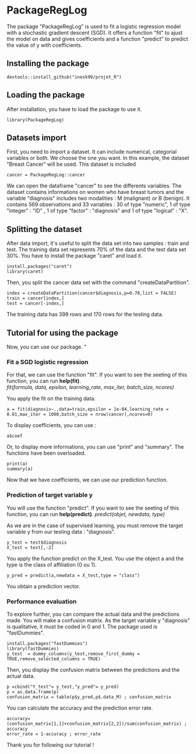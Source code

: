 # PackageRegLog

The package "PackageRegLog" is used to fit a logistic regression model with a stochastic gradient descent (SGD). It offers a function "fit" to ajust the model on data and gives coefficients and a function "predict" to predict the value of y with coefficients. 

## Installing the package 

```
devtools::install_github("inesk99/projet_R")
```

## Loading the package 

After installation, you have to load the package to use it. 

```
library(PackageRegLog)
```

## Datasets import 

First, you need to import a dataset. It can include numerical, categorial variables or both. We choose the one you want. In this example, the dataset "Breast Cancer" will be used. This dataset is included 

```
cancer = PackageRegLog::cancer
```

We can open the dataframe "cancer" to see the differents variables. The dataset contains informations on women who have breast tumors and the variable "diagnosis" includes two modalities : M (malignant) or B (benign). It contains 569 observations and 33 variables : 30 of type "numeric", 1 of type "integer" : "ID" , 1 of type "factor" : "diagnosis" and 1 of type "logical" : "X". 

## Splitting the dataset

After data import, it's useful to split the data set into two samples : train and test. The training data set represents 70% of the data and the test data set 30%. 
You have to install the package "caret" and load it. 

```
install.packages("caret")
library(caret)
```

Then, you split the cancer data set with the command "createDataPartition". 

```
index = createDataPartition(cancer$diagnosis,p=0.70,list = FALSE)
train = cancer[index,]
test = cancer[-index,]
```

The training data has 399 rows and 170 rows for the testing data. 

## Tutorial for using the package

Now, you can use our package.
"
### Fit a SGD logistic regression 

For that, we can use the function "fit". If you want to see the seeting of this function, you can run __help(fit)__.   
*fit(formula, data, epsilon, learning_rate, max_iter, batch_size, ncores)*

You apply the fit on the training data. 

```
a = fit(diagnosis~.,data=train,epsilon = 1e-04,learning_rate = 0.01,max_iter = 1000,batch_size = nrow(cancer),ncores=0)
```

To display coefficients, you can use :

```
a$coef
```

Or, to display more informations, you can use "print" and "summary". The functions have been overloaded.

```
print(a)
summary(a)
```

Now that we have coefficients, we can use our prediction function. 

### Prediction of target variable y

You will use the function "predict". If you want to see the seeting of this function, you can run __help(predict)__. 
*predict(objet, newdata, type)*

As we are in the case of supervised learning, you must remove the target variable y from our testing data : "diagnosis". 

```
y_test = test$diagnosis
X_test = test[,-2]
```
You apply the function predict on the X_test. You use the object a and the type is the class of affiliation (0 ou 1).

```
y_pred = predict(a,newdata = X_test,type = "class")
```

You obtain a prediction vector.

### Performance evaluation

To explore further, you can compare the actual data and the predictions made. You will make a confusion matrix. 
As the target variable y "diagnosis" is qualitative, it must be coded in 0 and 1. The package used is "fastDummies".

```
install.packages("fastDummies")
library(fastDummies)
y_test  = dummy_columns(y_test,remove_first_dummy = TRUE,remove_selected_columns = TRUE)
```
Then, you display the confusion matrix between the predictions and the actual data. 

```
p =cbind("Y_test"= y_test,"y_pred"= y_pred)
p = as.data.frame(p)
confusion_matrix = table(p$y_pred,p$.data_M) ; confusion_matrix
```

You can calculate the accuracy and the prediction error rate. 

```
accuracy=(confusion_matrix[1,1]+confusion_matrix[2,2])/sum(confusion_matrix) ; accuracy
error_rate = 1-accuracy ; error_rate
```

Thank you for following our tutorial ! 













